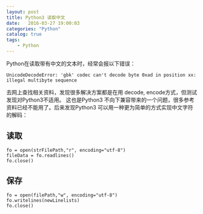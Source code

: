 ```yaml
---
layout: post
title: Python3 读取中文
date:   2016-03-27 19:00:03
categories: "Python"
catalog: true
tags: 
    - Python
---
```




Python在读取带有中文的文本时，经常会报以下错误：   

	UnicodeDecodeError: 'gbk' codec can't decode byte 0xad in position xx: illegal multibyte sequence

去网上查找相关资料，发现很多解决方案都是在用 decode, encode方式，但测试发现对Python3不适用。 这也是Python3 不向下兼容带来的一个问题，很多参考资料已经不能用了。后来发现Python3 可以用一种更为简单的方式实现中文字符的解码：   

## 读取

	fo = open(strFilePath,"r", encoding="utf-8")
	fileData = fo.readlines()
	fo.close()
	
## 保存

	fo = open(filePath,"w", encoding="utf-8")
	fo.writelines(newLinelists)
	fo.close()